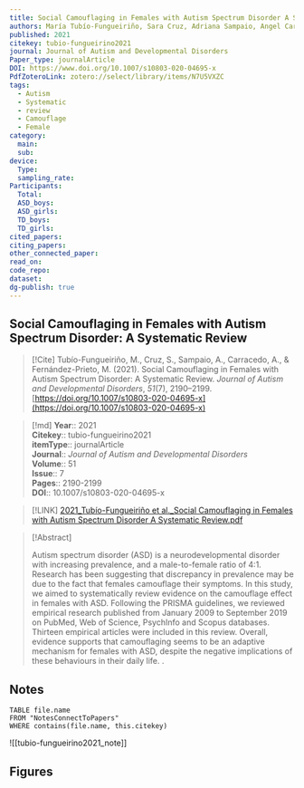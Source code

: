 ```yaml
---
title: Social Camouflaging in Females with Autism Spectrum Disorder A Systematic Review
authors: María Tubío-Fungueiriño, Sara Cruz, Adriana Sampaio, Angel Carracedo, Montse Fernández-Prieto
published: 2021
citekey: tubio-fungueirino2021
journal: Journal of Autism and Developmental Disorders
Paper_type: journalArticle
DOI: https://www.doi.org/10.1007/s10803-020-04695-x
PdfZoteroLink: zotero://select/library/items/N7U5VXZC
tags:
  - Autism
  - Systematic
  - review
  - Camouflage
  - Female
category:
  main: 
  sub: 
device:
  Type: 
  sampling_rate: 
Participants:
  Total: 
  ASD_boys: 
  ASD_girls: 
  TD_boys: 
  TD_girls: 
cited_papers: 
citing_papers: 
other_connected_paper: 
read_on: 
code_repo: 
dataset: 
dg-publish: true
---
```


## Social Camouflaging in Females with Autism Spectrum Disorder: A Systematic Review

> [!Cite]
> Tubío-Fungueiriño, M., Cruz, S., Sampaio, A., Carracedo, A., & Fernández-Prieto, M. (2021). Social Camouflaging in Females with Autism Spectrum Disorder: A Systematic Review. _Journal of Autism and Developmental Disorders_, _51_(7), 2190–2199. [https://doi.org/10.1007/s10803-020-04695-x](https://doi.org/10.1007/s10803-020-04695-x)


>[!md]
> **Year**:: 2021   
> **Citekey**:: tubio-fungueirino2021  
> **itemType**:: journalArticle  
> **Journal**:: *Journal of Autism and Developmental Disorders*  
> **Volume**:: 51  
> **Issue**:: 7   
> **Pages**:: 2190-2199  
> **DOI**:: 10.1007/s10803-020-04695-x    

> [!LINK] 
> [2021_Tubío-Fungueiriño et al._Social Camouflaging in Females with Autism Spectrum Disorder A Systematic Review.pdf](zotero://select/library/items/JZGFWZ93)

> [!Abstract]
>
> Autism spectrum disorder (ASD) is a neurodevelopmental disorder with increasing prevalence, and a male-to-female ratio of 4:1. Research has been suggesting that discrepancy in prevalence may be due to the fact that females camouflage their symptoms. In this study, we aimed to systematically review evidence on the camouflage effect in females with ASD. Following the PRISMA guidelines, we reviewed empirical research published from January 2009 to September 2019 on PubMed, Web of Science, PsychInfo and Scopus databases. Thirteen empirical articles were included in this review. Overall, evidence supports that camouflaging seems to be an adaptive mechanism for females with ASD, despite the negative implications of these behaviours in their daily life.
>.
> 


## Notes

```dataview 
TABLE file.name 
FROM "NotesConnectToPapers" 
WHERE contains(file.name, this.citekey)
```

![[tubio-fungueirino2021_note]]

## Figures

